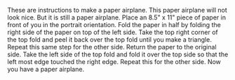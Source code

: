 These are instructions to make a paper airplane.
This paper airplane will not look nice.
But it is still a paper airplane.
Place an 8.5" x 11" piece of paper in front of you in the portrait orientation.
Fold the paper in half by folding the right side of the paper on top of the left side.
Take the top right corner of the top fold and peel it back over the top fold until you make a triangle.
Repeat this same step for the other side.
Return the paper to the original side.
Take the left side of the top fold and fold it over the top side so that the left most edge touched the right edge.
Repeat this for the other side.
Now you have a paper airplane.
